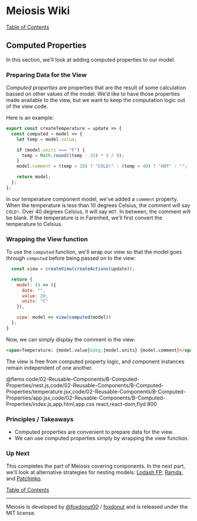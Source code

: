 # Meiosis Wiki

[Table of Contents](toc.html)

## Computed Properties

In this section, we'll look at adding computed properties to our model.

### Preparing Data for the View

_Computed properties_ are properties that are the result of some calculation bassed on other
values of the model. We'd like to have those properties made available to the view, but we
want to keep the computation logic out of the view code.

Here is an example:

```javascript
export const createTemperature = update => {
  const computed = model => {
    let temp = model.value;

    if (model.units === "F") {
      temp = Math.round((temp - 32) * 5 / 9);
    }
    model.comment = (temp < 10) ? "COLD!" : (temp > 40) ? "HOT" : "";

    return model;
  };
};
```

In our temperature component model, we've added a `comment` property. When the temperature
is less than 10 degrees Celsius, the comment will say `COLD!`. Over 40 degrees Celsius, it
will say `HOT`. In between, the comment will be blank. If the temperature is in Farenheit,
we'll first convert the temperature to Celsius.

### Wrapping the View function

To use the `computed` function, we'll wrap our view so that the model goes through `computed`
before being passed on to the view:

```javascript
  const view = createView(createActions(update));

  return {
    model: () => ({
      date: "",
      value: 20,
      units: "C"
    }),

    view: model => view(computed(model))
  };
}
```

Now, we can simply display the comment in the view:

```html
<span>Temperature: {model.value}&deg;{model.units} {model.comment}</span>
```

The view is free from computed property logic, and component instances remain independent of
one another.

@flems code/02-Reusable-Components/B-Computed-Properties/nest.js,code/02-Reusable-Components/B-Computed-Properties/temperature.jsx,code/02-Reusable-Components/B-Computed-Properties/app.jsx,code/02-Reusable-Components/B-Computed-Properties/index.js,app.html,app.css react,react-dom,flyd 800

### Principles / Takeaways

- Computed properties are convenient to prepare data for the view.
- We can use computed properties simply by wrapping the view function.

### Up Next

This completes the part of Meiosis covering components. In the next part, we'll look at alternative
strategies for nesting models: [Lodash FP](03-Model-and-Nesting-A-Lodash-FP.html),
[Ramda](03-Model-and-Nesting-B-Ramda.html), and
[Patchinko](03-Model-and-Nesting-C-Patchinko.html).

[Table of Contents](toc.html)

-----

Meiosis is developed by [@foxdonut00](http://twitter.com/foxdonut00) / [foxdonut](https://github.com/foxdonut) and is released under the MIT license.
